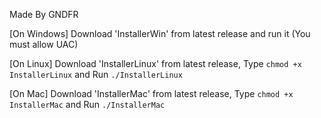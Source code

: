 Made By GNDFR

[On Windows]
Download 'InstallerWin' from latest release and run it (You must allow UAC)

[On Linux]
Download 'InstallerLinux' from latest release,
Type ```chmod +x InstallerLinux``` and Run ```./InstallerLinux```

[On Mac]
Download 'InstallerMac' from latest release,
Type ```chmod +x InstallerMac``` and Run ```./InstallerMac```
